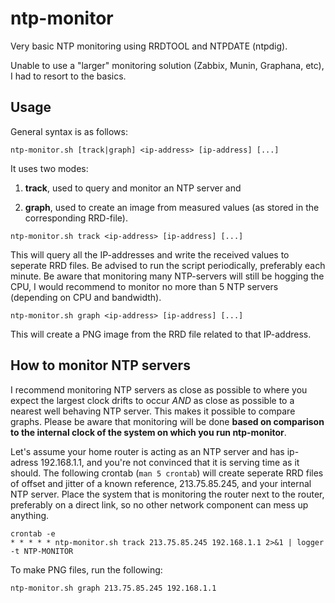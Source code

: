 # ntp-monitor

Very basic NTP monitoring using RRDTOOL and NTPDATE (ntpdig).

Unable to use a "larger" monitoring solution (Zabbix, Munin, Graphana, etc), I had to resort to the basics.

## Usage

General syntax is as follows:

```
ntp-monitor.sh [track|graph] <ip-address> [ip-address] [...]
```

It uses two modes:

1. **track**, used to query and monitor an NTP server and

2. **graph**, used to create an image from measured values (as stored in the corresponding RRD-file).


```
ntp-monitor.sh track <ip-address> [ip-address] [...]
```

This will query all the IP-addresses and write the received values to seperate RRD files. Be advised to run the script periodically, preferably each minute. Be aware that monitoring many NTP-servers will still be hogging the CPU, I would recommend to monitor no more than 5 NTP servers (depending on CPU and bandwidth).

```
ntp-monitor.sh graph <ip-address> [ip-address] [...]
```

This will create a PNG image from the RRD file related to that IP-address.

## How to monitor NTP servers

I recommend monitoring NTP servers as close as possible to where you expect the largest clock drifts to occur *AND* as close as possible to a nearest well behaving NTP server. This makes it possible to compare graphs. Please be aware that monitoring will be done **based on comparison to the internal clock of the system on which you run ntp-monitor**.

Let's assume your home router is acting as an NTP server and has ip-adress 192.168.1.1, and you're not convinced that it is serving time as it should. The following crontab (`man 5 crontab`) will create seperate RRD files of offset and jitter of a known reference, 213.75.85.245, and your internal NTP server. Place the system that is monitoring the router next to the router, preferably on a direct link, so no other network component can mess up anything.

```
crontab -e
* * * * * ntp-monitor.sh track 213.75.85.245 192.168.1.1 2>&1 | logger -t NTP-MONITOR
```

To make PNG files, run the following:

```
ntp-monitor.sh graph 213.75.85.245 192.168.1.1
```
